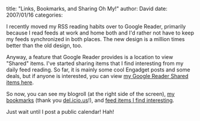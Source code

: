 
title: "Links, Bookmarks, and Sharing Oh My!"
author: David
date: 2007/01/16
categories: 

I recently moved my RSS reading habits over to Google Reader, primarily because I read feeds at work and home both and I'd rather not have to keep my feeds synchronized in both places. The new design is a million times better than the old design, too. 

Anyway, a feature that Google Reader provides is a location to view "Shared" items. I've started sharing items that I find interesting from my daily feed reading. So far, it is mainly some cool Engadget posts and some deals, but if anyone is interested, you can view [my Google Reader Shared items here](http://www.google.com/reader/shared/02498816103732107023). 

So now, you can see my blogroll (at the right side of the screen), [my bookmarks](http://del.icio.us/drmohundro) (thank you [del.icio.us](http://del.icio.us/)!), and [feed items I find interesting](http://www.google.com/reader/shared/02498816103732107023). 

Just wait until I post a public calendar! Hah!

